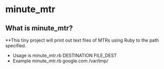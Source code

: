 minute_mtr
=============

## What is minute_mtr?
**This tiny project will print out text files of MTRs using Ruby to the path specified.
  * Usage is minute_mtr.rb DESTINATION FILE_DEST
  * Example minute_mtr.rb google.com /var/tmp/
